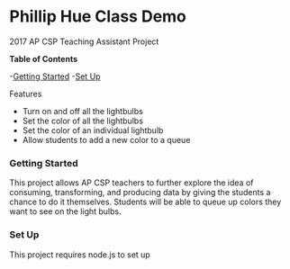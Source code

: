 # Phillip Hue Class Demo

2017 AP CSP Teaching Assistant Project

**Table of Contents**

-[Getting Started](#getting-started)
-[Set Up](#set-up)

Features

- Turn on and off all the lightbulbs
- Set the color of all the lightbulbs
- Set the color of an individual lightbulb
- Allow students to add a new color to a queue

### Getting Started

This project allows AP CSP teachers to further explore the idea of consuming, transforming, and producing data by giving the students a chance to do it themselves. Students will be able to queue up colors they want to see on the light bulbs.

### Set Up

This project requires node.js to set up